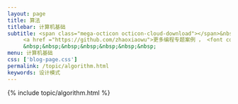 ```yaml
---
layout: page
title: 算法
titlebar: 计算机基础
subtitle: <span class="mega-octicon octicon-cloud-download"></span>&nbsp;&nbsp;
     <a href ="https://github.com/zhaoxiaowu">更多编程专题案例 ， <font color="#EB9439">点我</font>查看！</a><br/><br/>
     &nbsp;&nbsp;&nbsp;&nbsp;&nbsp;&nbsp;&nbsp;
menu: 计算机基础
css: ['blog-page.css']
permalink: /topic/algorithm.html
keywords: 设计模式
---
```


{% include topic/algorithm.html %}